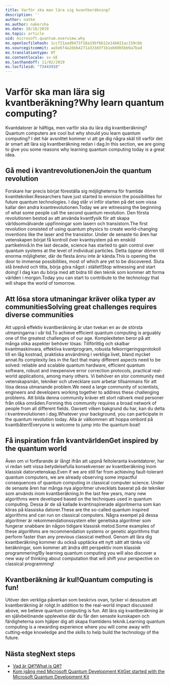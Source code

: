 ```yaml
---
title: Varför ska man lära sig kvantberäkning?
description: ''
author: natke
ms.author: nakersha
ms.date: 10/16/2019
ms.topic: article
uid: microsoft.quantum.overview.why
ms.openlocfilehash: 1ccf21aad9473f18a33bf6b12e14b021ac159cbb
ms.sourcegitcommit: aa5e6f4a2deb4271a333d3f1b1eb69b5bb9a7bad
ms.translationtype: HT
ms.contentlocale: sv-SE
ms.lasthandoff: 11/02/2019
ms.locfileid: "73443910"
---
```

# <a name="why-learn-quantum-computing"></a><span data-ttu-id="7076f-102">Varför ska man lära sig kvantberäkning?</span><span class="sxs-lookup"><span data-stu-id="7076f-102">Why learn quantum computing?</span></span>

<span data-ttu-id="7076f-103">Kvantdatorer är häftiga, men varför ska du lära dig kvantberäkning?</span><span class="sxs-lookup"><span data-stu-id="7076f-103">Quantum computers are cool but why should you learn quantum computing?</span></span> <span data-ttu-id="7076f-104">I det här avsnittet kommer vi att ge dig några skäl till varför det är smart att lära sig kvantberäkning redan i dag.</span><span class="sxs-lookup"><span data-stu-id="7076f-104">In this section, we are going to give you some reasons why learning quantum computing today is a great idea.</span></span>

## <a name="join-the-quantum-revolution"></a><span data-ttu-id="7076f-105">Gå med i kvantrevolutionen</span><span class="sxs-lookup"><span data-stu-id="7076f-105">Join the quantum revolution</span></span>

<span data-ttu-id="7076f-106">Forskare har precis börjat föreställa sig möjligheterna för framtida kvanttekniker.</span><span class="sxs-lookup"><span data-stu-id="7076f-106">Researchers have just started to envision the possibilities for future quantum technologies.</span></span> <span data-ttu-id="7076f-107">I dag står vi inför starten på det som vissa kallar den andra kvantrevolutionen.</span><span class="sxs-lookup"><span data-stu-id="7076f-107">Today we are witnessing the beginning of what some people call the second quantum revolution.</span></span> <span data-ttu-id="7076f-108">Den första revolutionen bestod av att använda kvantfysik för att skapa världsomvälvande uppfinningar som lasern och transistorn.</span><span class="sxs-lookup"><span data-stu-id="7076f-108">The first revolution consisted of using quantum physics to create world-changing inventions like the laser and the transistor.</span></span> <span data-ttu-id="7076f-109">Under de senaste tio åren har vetenskapen börjat få kontroll över kvantsystem på en enskild partikelnivå.</span><span class="sxs-lookup"><span data-stu-id="7076f-109">In the last decade, science has started to gain control over quantum systems at the level of individual particles.</span></span> <span data-ttu-id="7076f-110">Detta öppnar dörren till enorma möjligheter, där de flesta ännu inte är kända.</span><span class="sxs-lookup"><span data-stu-id="7076f-110">This is opening the door to immense possibilities, most of which are yet to be discovered.</span></span> <span data-ttu-id="7076f-111">Sluta stå bredvid och titta, börja göra något i stället!</span><span class="sxs-lookup"><span data-stu-id="7076f-111">Stop witnessing and start doing!</span></span> <span data-ttu-id="7076f-112">I dag kan du börja med att bidra till den teknik som kommer att forma världen i morgon.</span><span class="sxs-lookup"><span data-stu-id="7076f-112">Today you can start to contribute to the technology that will shape the world of tomorrow.</span></span>

## <a name="solving-great-challenges-requires-diverse-communities"></a><span data-ttu-id="7076f-113">Att lösa stora utmaningar kräver olika typer av communities</span><span class="sxs-lookup"><span data-stu-id="7076f-113">Solving great challenges requires diverse communities</span></span>

<span data-ttu-id="7076f-114">Att uppnå effektiv kvantberäkning är utan tvekan en av de största utmaningarna i vår tid.</span><span class="sxs-lookup"><span data-stu-id="7076f-114">To achieve efficient quantum computing is arguably one of the greatest challenges of our age.</span></span> <span data-ttu-id="7076f-115">Komplexiteten beror på att många olika aspekter behöver lösas: Tillförlitlig och skalbar kvantmaskinvara, effektiva kvantprogram, robusta felkorrigeringsprotokoll till en låg kostnad, praktiska användning i verkliga livet, bland mycket annat.</span><span class="sxs-lookup"><span data-stu-id="7076f-115">Its complexity lies in the fact that many different aspects need to be solved: reliable and scalable quantum hardware, efficient quantum software, robust and inexpensive error correction protocols, practical real-world applications, among many others.</span></span> <span data-ttu-id="7076f-116">Vi behöver en stor community med vetenskapsmän, tekniker och utvecklare som arbetar tillsammans för att lösa dessa utmanande problem.</span><span class="sxs-lookup"><span data-stu-id="7076f-116">We need a large community of scientists, engineers and developers working together to address these challenging problems.</span></span> <span data-ttu-id="7076f-117">Att bilda denna community kräver ett stort nätverk med personer från olika områden.</span><span class="sxs-lookup"><span data-stu-id="7076f-117">Forming this community requires a broad network of people from all different fields.</span></span> <span data-ttu-id="7076f-118">Oavsett vilken bakgrund du har, kan du delta i kvantrevolutionen i dag.</span><span class="sxs-lookup"><span data-stu-id="7076f-118">Whatever your background, you can participate in the quantum revolution today.</span></span> <span data-ttu-id="7076f-119">Alla är välkommen att hoppa ombord på kvantbåten!</span><span class="sxs-lookup"><span data-stu-id="7076f-119">Everyone is welcome to jump into the quantum boat!</span></span>

## <a name="get-inspired-by-the-quantum-world"></a><span data-ttu-id="7076f-120">Få inspiration från kvantvärlden</span><span class="sxs-lookup"><span data-stu-id="7076f-120">Get inspired by the quantum world</span></span>

<span data-ttu-id="7076f-121">Även om vi fortfarande är långt ifrån att uppnå feltoleranta kvantdatorer, har vi redan sett vissa betydelsefulla konsekvenser av kvantberäkning inom klassisk datorvetenskap.</span><span class="sxs-lookup"><span data-stu-id="7076f-121">Even if we are still far from achieving fault-tolerant quantum computers, we are already observing some impactful consequences of quantum computing in classical computer science.</span></span> <span data-ttu-id="7076f-122">Under de senaste åren har många nya algoritmer utvecklats baserat på de tekniker som används inom kvantberäkning.</span><span class="sxs-lookup"><span data-stu-id="7076f-122">In the last few years, many new algorithms were developed based on the techniques used in quantum computing.</span></span> <span data-ttu-id="7076f-123">Dessa är de så kallade kvantinspirerade algoritmerna som kan köras på klassiska datorer.</span><span class="sxs-lookup"><span data-stu-id="7076f-123">These are the so-called quantum inspired algorithms and can run on classical computers.</span></span> <span data-ttu-id="7076f-124">Några exempel på dessa algoritmer är rekommendationssystem eller genetiska algoritmer som fungerar snabbare än någon tidigare klassisk metod.</span><span class="sxs-lookup"><span data-stu-id="7076f-124">Some examples of these algorithms are recommendation systems or genetic algorithms that perform faster than any previous classical method.</span></span> <span data-ttu-id="7076f-125">Genom att lära dig kvantberäkning kommer du också upptäcka ett nytt sätt att tänka vid beräkningar, som kommer att ändra ditt perspektiv inom klassisk programmering!</span><span class="sxs-lookup"><span data-stu-id="7076f-125">By learning quantum computing you will also discover a new way of thinking about computation that will shift your perspective on classical programming!</span></span>

## <a name="quantum-computing-is-fun"></a><span data-ttu-id="7076f-126">Kvantberäkning är kul!</span><span class="sxs-lookup"><span data-stu-id="7076f-126">Quantum computing is fun!</span></span>

<span data-ttu-id="7076f-127">Utöver den verkliga påverkan som beskrivs ovan, tycker vi dessutom att kvantberäkning är roligt.</span><span class="sxs-lookup"><span data-stu-id="7076f-127">In addition to the real-world impact discussed above, we believe quantum computing is fun.</span></span> <span data-ttu-id="7076f-128">Att lära sig kvantberäkning är en självbelönande upplevelse där du får den senaste kunskapen och färdigheterna som hjälper dig att skapa framtidens teknik.</span><span class="sxs-lookup"><span data-stu-id="7076f-128">Learning quantum computing is a rewarding experience where you will come away with cutting-edge knowledge and the skills to help build the technology of the future.</span></span>

## <a name="next-steps"></a><span data-ttu-id="7076f-129">Nästa steg</span><span class="sxs-lookup"><span data-stu-id="7076f-129">Next steps</span></span>

* [<span data-ttu-id="7076f-130">Vad är Q#?</span><span class="sxs-lookup"><span data-stu-id="7076f-130">What is Q#?</span></span>](xref:microsoft.quantum.overview.qsharp)
* [<span data-ttu-id="7076f-131">Kom igång med Microsoft Quantum Development Kit</span><span class="sxs-lookup"><span data-stu-id="7076f-131">Get started with the Microsoft Quantum Development Kit</span></span>](xref:microsoft.quantum.welcome)
